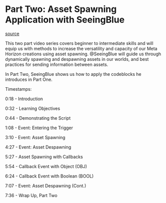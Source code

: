 # Part Two: Asset Spawning Application with SeeingBlue

[source](https://developers.meta.com/horizon-worlds/learn/documentation/mhcp-program/community-tutorials/part-two-asset-spawning-application-with-seeingblue)

This two part video series covers beginner to intermediate skills and will equip us with methods to increase the versatility and capacity of our Meta Horizon creations using asset spawning. @SeeingBlue will guide us through dynamically spawning and despawning assets in our worlds, and best practices for sending information between assets.

In Part Two, SeeingBlue shows us how to apply the codeblocks he introduces in Part One.

Timestamps:

0:18 - Introduction

0:32 - Learning Objectives

0:44 - Demonstrating the Script

1:08 - Event: Entering the Trigger

3:10 - Event: Asset Spawning

4:27 - Event: Asset Despawning

5:27 - Asset Spawning with Callbacks

5:54 - Callback Event with Object (OBJ)

6:24 - Callback Event with Boolean (BOOL)

7:07 - Event: Asset Despawning (Cont.)

7:36 - Wrap Up, Part Two

 

 

 

 

 

 

 

 

 

 

 

 

 

 

 

 

 

 

 

 

 

 

 

 

 

 

 

 

 

 

 

 

 

 

 

 

 

 

 

 

 

 

 

 

 

 

 